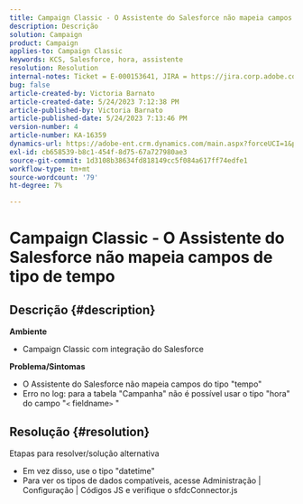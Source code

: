 ```yaml
---
title: Campaign Classic - O Assistente do Salesforce não mapeia campos de tipo de tempo
description: Descrição
solution: Campaign
product: Campaign
applies-to: Campaign Classic
keywords: KCS, Salesforce, hora, assistente
resolution: Resolution
internal-notes: Ticket = E-000153641, JIRA = https://jira.corp.adobe.com/browse/NEO-27340
bug: false
article-created-by: Victoria Barnato
article-created-date: 5/24/2023 7:12:38 PM
article-published-by: Victoria Barnato
article-published-date: 5/24/2023 7:13:46 PM
version-number: 4
article-number: KA-16359
dynamics-url: https://adobe-ent.crm.dynamics.com/main.aspx?forceUCI=1&pagetype=entityrecord&etn=knowledgearticle&id=a238fbef-66fa-ed11-8849-6045bd006b3d
exl-id: cb658539-b8c1-454f-8d75-67a727980ae3
source-git-commit: 1d3108b38634fd818149cc5f084a617ff74edfe1
workflow-type: tm+mt
source-wordcount: '79'
ht-degree: 7%

---
```


# Campaign Classic - O Assistente do Salesforce não mapeia campos de tipo de tempo

## Descrição {#description}

<b>Ambiente</b>
- Campaign Classic com integração do Salesforce

<b>Problema/Sintomas</b>
- O Assistente do Salesforce não mapeia campos do tipo &quot;tempo&quot;
- Erro no log: para a tabela &quot;Campanha&quot; não é possível usar o tipo &quot;hora&quot; do campo &quot;`<` fieldname`>` &quot;



## Resolução {#resolution}

Etapas para resolver/solução alternativa
- Em vez disso, use o tipo &quot;datetime&quot;
- Para ver os tipos de dados compatíveis, acesse Administração | Configuração | Códigos JS e verifique o sfdcConnector.js
